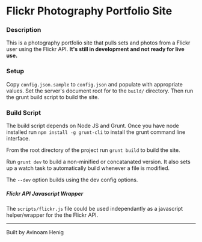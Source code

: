 # Flickr Photography Portfolio Site

### Description

This is a photography portfolio site that pulls sets and photos from a Flickr user using the Flickr API. **It's still in development and not ready for live use.**

### Setup

Copy `config.json.sample` to `config.json` and populate with appropriate values. Set the server's document root for to the `build/` directory. Then run the grunt build script to build the site.

### Build Script

The build script depends on Node JS and Grunt. Once you have node installed run `npm install -g grunt-cli` to install the grunt command line interface.

From the root directory of the project run `grunt build` to build the site.

Run `grunt dev` to build a non-minified or concatanated version. It also sets up a watch task to automatically build whenever a file is modified.

The `--dev` option builds using the dev config options.

##### Flickr API Javascript Wrapper

The `scripts/flickr.js` file could be used independantly as a javascript helper/wrapper for the the Flickr API.

---

Built by Avinoam Henig

